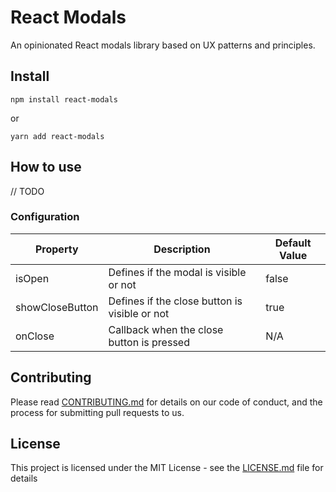 # React Modals
An opinionated React modals library based on UX patterns and principles.

## Install

`npm install react-modals`

or

`yarn add react-modals`

## How to use

// TODO

### Configuration
| Property        | Description                                   | Default Value |
|-----------------|-----------------------------------------------|---------------|
| isOpen          | Defines if the modal is visible or not        | false         |
| showCloseButton | Defines if the close button is visible or not | true          |
| onClose         | Callback when the close button is pressed     | N/A           |

## Contributing

Please read [CONTRIBUTING.md](LICENSE.md) for details on our code of conduct, and the process for submitting pull requests to us.

## License

This project is licensed under the MIT License - see the [LICENSE.md](LICENSE.md) file for details